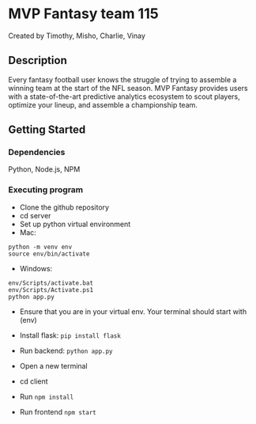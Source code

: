 # MVP Fantasy team 115
Created by Timothy, Misho, Charlie, Vinay

## Description

Every fantasy football user knows the struggle of trying to assemble a winning team at the start of the NFL season. MVP Fantasy provides users with a state-of-the-art predictive analytics ecosystem to scout players, optimize your lineup, and assemble a championship team. 

## Getting Started

### Dependencies

Python, Node.js, NPM


### Executing program

* Clone the github repository
* cd server
* Set up python virtual environment
* Mac:
```
python -m venv env
source env/bin/activate
```
* Windows:
```
env/Scripts/activate.bat
env/Scripts/Activate.ps1
python app.py
```
* Ensure that you are in your virtual env. Your terminal should start with (env)
* Install flask:
```pip install flask```
* Run backend: ```python app.py```
  
* Open a new terminal
* cd client
* Run ```npm install```
* Run frontend ```npm start```










